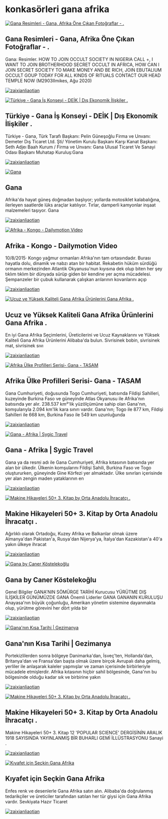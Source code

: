 # konkasörleri gana afrika
<a href="https://mnn.zoosnet.net/LR/Chatpre.aspx?id=MNN94995150&p=https://topgrinding.com/" target="_blank">![Gana Resimleri - Gana, Afrika Öne Çıkan Fotoğraflar - .](https://github.com/technlg/images/blob/main/41.jpg)</a>
## Gana Resimleri - Gana, Afrika Öne Çıkan Fotoğraflar - .
Gana: Resimler. HOW TO JOIN OCCULT SOCIETY IN NIGERIA CALL +, I WANT TO JOIN BROTHERHOOD SECRET OCCULT IN AFRICA, HOW CAN I JOIN SECRET SOCIETY TO MAKE MONEY AND BE RICH, JOIN EBUTALIUM OCCULT GOUP TODAY FOR ALL KINDS OF RITUALS CONTACT OUR HEAD TEMPLE NOW (M2903IImikes, Ağu 2020)
<a href="https://mnn.zoosnet.net/LR/Chatpre.aspx?id=MNN94995150&p=https://topgrinding.com/" target="_blank"><img src="https://github.com/technlg/images/raw/main/chat11.jpg" alt="zaixianliaotian"/></a><a href="//whatsapp.shibangsoft.com/WhatsApp.php" ><img src="https://github.com/technlg/images/raw/main/chat11.png" alt=""></a>
<a href="https://mnn.zoosnet.net/LR/Chatpre.aspx?id=MNN94995150&p=https://topgrinding.com/" target="_blank">![Türkiye - Gana İş Konseyi - DEİK | Dış Ekonomik İlişkiler .](https://github.com/technlg/images/blob/main/8.jpg)</a>
## Türkiye - Gana İş Konseyi - DEİK | Dış Ekonomik İlişkiler .
Türkiye - Gana, Türk Tarafı Başkanı: Pelin Güneşoğlu Firma ve Unvanı: Demeter Dış Ticaret Ltd. Şti/ Yönetim Kurulu Başkanı Karşı Kanat Başkanı: Seth Adjeı Baah Kurum / Firma ve Unvanı: Gana Ulusal Ticaret Ve Sanayi Odası Başkanı Muhatap Kuruluş:Gana 
<a href="https://mnn.zoosnet.net/LR/Chatpre.aspx?id=MNN94995150&p=https://topgrinding.com/" target="_blank"><img src="https://github.com/technlg/images/raw/main/chat11.jpg" alt="zaixianliaotian"/></a><a href="//whatsapp.shibangsoft.com/WhatsApp.php" ><img src="https://github.com/technlg/images/raw/main/chat11.png" alt=""></a>
<a href="https://mnn.zoosnet.net/LR/Chatpre.aspx?id=MNN94995150&p=https://topgrinding.com/" target="_blank">![Gana](https://github.com/technlg/images/blob/main/54.jpg)</a>
## Gana
Afrika'da hayat güneş doğmadan başlıyor; yollarda motosiklet kalabalığına, ilerleyen saatlerde lüks araçlar katılıyor. Tırlar, damperli kamyonlar inşaat malzemeleri taşıyor. Gana
<a href="https://mnn.zoosnet.net/LR/Chatpre.aspx?id=MNN94995150&p=https://topgrinding.com/" target="_blank"><img src="https://github.com/technlg/images/raw/main/chat11.jpg" alt="zaixianliaotian"/></a><a href="//whatsapp.shibangsoft.com/WhatsApp.php" ><img src="https://github.com/technlg/images/raw/main/chat11.png" alt=""></a>
<a href="https://mnn.zoosnet.net/LR/Chatpre.aspx?id=MNN94995150&p=https://topgrinding.com/" target="_blank">![Afrika - Kongo - Dailymotion Video](https://github.com/technlg/images/blob/main/42.jpg)</a>
## Afrika - Kongo - Dailymotion Video
10/8/2015· Kongo yağmur ormanları Afrika'nın tam ortasındadır. Burası hayatla dolu, dinamik ve nabzı atan bir habitat. Rekabetin hüküm sürdüğü ormanın merkezinden Atlantik Okyanusu'nun kıyısına dek olup biten her şey tıklım tıklım bir dünyada sürüp giden bir kendine yer açma mücadelesi. Şempanzeler bir çubuk kullanarak çalışkan arılarının kovanlarını açıp 
<a href="https://mnn.zoosnet.net/LR/Chatpre.aspx?id=MNN94995150&p=https://topgrinding.com/" target="_blank"><img src="https://github.com/technlg/images/raw/main/chat11.jpg" alt="zaixianliaotian"/></a><a href="//whatsapp.shibangsoft.com/WhatsApp.php" ><img src="https://github.com/technlg/images/raw/main/chat11.png" alt=""></a>
<a href="https://mnn.zoosnet.net/LR/Chatpre.aspx?id=MNN94995150&p=https://topgrinding.com/" target="_blank">![Ucuz ve Yüksek Kaliteli Gana Afrika Ürünlerini Gana Afrika .](https://github.com/technlg/images/blob/main/11.jpg)</a>
## Ucuz ve Yüksek Kaliteli Gana Afrika Ürünlerini Gana Afrika .
En iyi Gana Afrika Seçimlerini, Üreticilerini ve Ucuz Kaynaklarını ve Yüksek Kaliteli Gana Afrika Ürünlerini Alibaba'da bulun. Sivrisinek bobin, sivrisinek mat, sivrisinek sıvı
<a href="https://mnn.zoosnet.net/LR/Chatpre.aspx?id=MNN94995150&p=https://topgrinding.com/" target="_blank"><img src="https://github.com/technlg/images/raw/main/chat11.jpg" alt="zaixianliaotian"/></a><a href="//whatsapp.shibangsoft.com/WhatsApp.php" ><img src="https://github.com/technlg/images/raw/main/chat11.png" alt=""></a>
<a href="https://mnn.zoosnet.net/LR/Chatpre.aspx?id=MNN94995150&p=https://topgrinding.com/" target="_blank">![Afrika Ülke Profilleri Serisi- Gana - TASAM](https://github.com/technlg/images/blob/main/5.jpg)</a>
## Afrika Ülke Profilleri Serisi- Gana - TASAM
Gana Cumhuriyeti, doğusunda Togo Cumhuriyeti, batısında Fildişi Sahilleri, kuzeyinde Burkina Faso ve güneyinde Atlas Okyanusu ile Afrika'nın batısında yer alır. 238.537 km²'lik yüzölçümüne sahip olan Gana'nın, komşularıyla 2.094 km'lik kara sınırı vardır. Gana'nın; Togo ile 877 km, Fildişi Sahilleri ile 668 km, Burkina Faso ile 549 km uzunluğunda 
<a href="https://mnn.zoosnet.net/LR/Chatpre.aspx?id=MNN94995150&p=https://topgrinding.com/" target="_blank"><img src="https://github.com/technlg/images/raw/main/chat11.jpg" alt="zaixianliaotian"/></a><a href="//whatsapp.shibangsoft.com/WhatsApp.php" ><img src="https://github.com/technlg/images/raw/main/chat11.png" alt=""></a>
<a href="https://mnn.zoosnet.net/LR/Chatpre.aspx?id=MNN94995150&p=https://topgrinding.com/" target="_blank">![Gana - Afrika | Sygic Travel](https://github.com/technlg/images/blob/main/64.jpg)</a>
## Gana - Afrika | Sygic Travel
Gana ya da resmi adı ile Gana Cumhuriyeti, Afrika kıtasının batısında yer alan bir ülkedir. Ülkenin komşularını Fildişi Sahili, Burkina Faso ve Togo oluştururken, güneyinde Gine Körfezi yer almaktadır. Ülke sınırları içerisinde yer alan zengin maden yataklarının en 
<a href="https://mnn.zoosnet.net/LR/Chatpre.aspx?id=MNN94995150&p=https://topgrinding.com/" target="_blank"><img src="https://github.com/technlg/images/raw/main/chat11.jpg" alt="zaixianliaotian"/></a><a href="//whatsapp.shibangsoft.com/WhatsApp.php" ><img src="https://github.com/technlg/images/raw/main/chat11.png" alt=""></a>
<a href="https://mnn.zoosnet.net/LR/Chatpre.aspx?id=MNN94995150&p=https://topgrinding.com/" target="_blank">![Makine Hikayeleri 50+ 3. Kitap by Orta Anadolu İhracatçı .](https://github.com/technlg/images/blob/main/41.jpg)</a>
## Makine Hikayeleri 50+ 3. Kitap by Orta Anadolu İhracatçı .
Ağırlıklı olarak Ortadoğu, Kuzey Afrika ve Balkanlar olmak üzere Almanya'dan Pakistan'a, Rusya'dan Nijerya'ya, İtalya'dan Kazakistan'a 40'a yakın ülkeye ihracat 
<a href="https://mnn.zoosnet.net/LR/Chatpre.aspx?id=MNN94995150&p=https://topgrinding.com/" target="_blank"><img src="https://github.com/technlg/images/raw/main/chat11.jpg" alt="zaixianliaotian"/></a><a href="//whatsapp.shibangsoft.com/WhatsApp.php" ><img src="https://github.com/technlg/images/raw/main/chat11.png" alt=""></a>
<a href="https://mnn.zoosnet.net/LR/Chatpre.aspx?id=MNN94995150&p=https://topgrinding.com/" target="_blank">![Gana by Caner Köstelekoğlu](https://github.com/technlg/images/blob/main/37.jpg)</a>
## Gana by Caner Köstelekoğlu
Genel Bilgiler GANA'NIN SÖMÜRGE TARİHİ Kurucusu YÜRÜTME DIŞ İLİŞKİLER GÜNÜMÜZDE GANA Önemli Liderler GANA GANANIN KURULUŞU Anayasa'nın büyük çoğunluğu, Amerikan yönetim sistemine dayanmakta olup, yürütme görevini her dört yılda bir
<a href="https://mnn.zoosnet.net/LR/Chatpre.aspx?id=MNN94995150&p=https://topgrinding.com/" target="_blank"><img src="https://github.com/technlg/images/raw/main/chat11.jpg" alt="zaixianliaotian"/></a><a href="//whatsapp.shibangsoft.com/WhatsApp.php" ><img src="https://github.com/technlg/images/raw/main/chat11.png" alt=""></a>
<a href="https://mnn.zoosnet.net/LR/Chatpre.aspx?id=MNN94995150&p=https://topgrinding.com/" target="_blank">![Gana'nın Kısa Tarihi | Gezimanya](https://github.com/technlg/images/blob/main/46.jpg)</a>
## Gana'nın Kısa Tarihi | Gezimanya
Portekizlilerden sonra bölgeye Danimarka'dan, İsveç'ten, Hollanda'dan, Britanya'dan ve Fransa'dan başta olmak üzere birçok Avrupalı daha gelmiş, yerliler ile anlaşarak kaleler yapmışlar ve zaman içerisinde birbirleriyle mücadele etmişlerdir. Afrika kıtasının hiçbir sahil bölgesinde, Gana'nın bu bölgesinde olduğu kadar sık ve birbirine yakın 
<a href="https://mnn.zoosnet.net/LR/Chatpre.aspx?id=MNN94995150&p=https://topgrinding.com/" target="_blank"><img src="https://github.com/technlg/images/raw/main/chat11.jpg" alt="zaixianliaotian"/></a><a href="//whatsapp.shibangsoft.com/WhatsApp.php" ><img src="https://github.com/technlg/images/raw/main/chat11.png" alt=""></a>
<a href="https://mnn.zoosnet.net/LR/Chatpre.aspx?id=MNN94995150&p=https://topgrinding.com/" target="_blank">![Makine Hikayeleri 50+ 3. Kitap by Orta Anadolu İhracatçı .](https://github.com/technlg/images/blob/main/62.jpg)</a>
## Makine Hikayeleri 50+ 3. Kitap by Orta Anadolu İhracatçı .
Makine Hikayeleri 50+ 3. Kitap 12 'POPULAR SCIENCE' DERGİSİNİN ARALIK 1918 SAYISINDA YAYINLANMIŞ BİR BUHARLI GEMİ İLLÜSTRASYONU Sanayi .
<a href="https://mnn.zoosnet.net/LR/Chatpre.aspx?id=MNN94995150&p=https://topgrinding.com/" target="_blank"><img src="https://github.com/technlg/images/raw/main/chat11.jpg" alt="zaixianliaotian"/></a><a href="//whatsapp.shibangsoft.com/WhatsApp.php" ><img src="https://github.com/technlg/images/raw/main/chat11.png" alt=""></a>
<a href="https://mnn.zoosnet.net/LR/Chatpre.aspx?id=MNN94995150&p=https://topgrinding.com/" target="_blank">![Kıyafet için Seçkin Gana Afrika](https://github.com/technlg/images/blob/main/56.jpg)</a>
## Kıyafet için Seçkin Gana Afrika
Enfes renk ve desenlerle Gana Afrika satın alın. Alibaba'da doğrulanmış tedarikçiler ve üreticiler tarafından satılan her tür giysi için Gana Afrika vardır. Sevkiyata Hazır Ticaret
<a href="https://mnn.zoosnet.net/LR/Chatpre.aspx?id=MNN94995150&p=https://topgrinding.com/" target="_blank"><img src="https://github.com/technlg/images/raw/main/chat11.jpg" alt="zaixianliaotian"/></a><a href="//whatsapp.shibangsoft.com/WhatsApp.php" ><img src="https://github.com/technlg/images/raw/main/chat11.png" alt=""></a>
